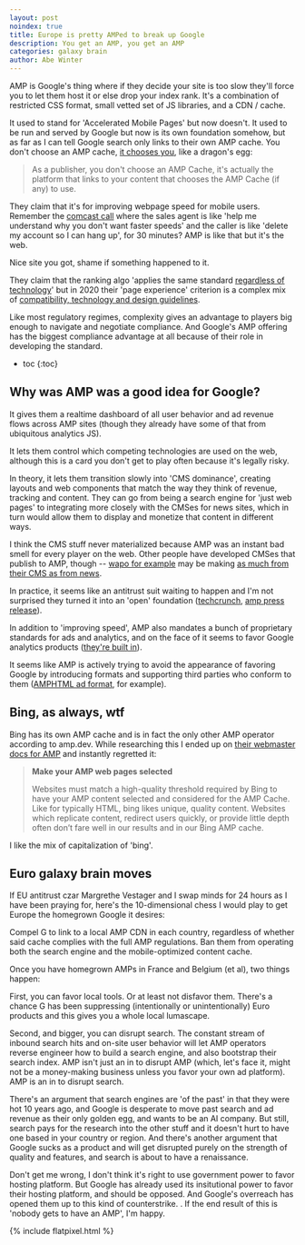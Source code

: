 ```yaml
---
layout: post
noindex: true
title: Europe is pretty AMPed to break up Google
description: You get an AMP, you get an AMP
categories: galaxy brain
author: Abe Winter
---
```


AMP is Google's thing where if they decide your site is too slow they'll force you to let them host it or else drop your index rank.
It's a combination of restricted CSS format, small vetted set of JS libraries, and a CDN / cache.

It used to stand for 'Accelerated Mobile Pages' but now doesn't.
It used to be run and served by Google but now is its own foundation somehow, but as far as I can tell Google search only links to their own AMP cache.
You don't choose an AMP cache, [it chooses you](https://amp.dev/documentation/guides-and-tutorials/learn/amp-caches-and-cors/how_amp_pages_are_cached/#how-do-i-choose-an-amp-cache?), like a dragon's egg:

> As a publisher, you don't choose an AMP Cache, it's actually the platform that links to your content that chooses the AMP Cache (if any) to use.

They claim that it's for improving webpage speed for mobile users.
Remember the [comcast call](https://soundcloud.com/ryan-block-10/comcastic-service/)
where the sales agent is like 'help me understand why you don't want faster speeds'
and the caller is like 'delete my account so I can hang up',
for 30 minutes?
AMP is like that but it's the web.

Nice site you got, shame if something happened to it.

They claim that the ranking algo 'applies the same standard [regardless of technology](https://webmasters.googleblog.com/2018/01/using-page-speed-in-mobile-search.html)'
but in 2020 their 'page experience' criterion is a complex mix of [compatibility, technology and design guidelines](https://webmasters.googleblog.com/2020/05/evaluating-page-experience.html).

Like most regulatory regimes, complexity gives an advantage to players big enough to navigate and negotiate compliance.
And Google's AMP offering has the biggest compliance advantage at all because of their role in developing the standard.

* toc
{:toc}

## Why was AMP was a good idea for Google?

It gives them a realtime dashboard of all user behavior and ad revenue flows across AMP sites
(though they already have some of that from ubiquitous analytics JS).

It lets them control which competing technologies are used on the web, although this is a card you don't get to play often because it's legally risky.

In theory, it lets them transition slowly into 'CMS dominance', creating layouts and web components that match the way they think of revenue, tracking and content.
They can go from being a search engine for 'just web pages' to integrating more closely with the CMSes for news sites,
which in turn would allow them to display and monetize that content in different ways.

I think the CMS stuff never materialized because AMP was an instant bad smell for every player on the web.
Other people have developed CMSes that publish to AMP, though -- [wapo for example](https://www.niemanlab.org/2018/02/heres-how-arcs-cautious-quest-to-become-the-go-to-publishing-system-for-news-organizations-is-going/) may be making [as much from their CMS as from news](https://www.bloomberg.com/news/articles/2019-09-25/bezos-s-washington-post-licenses-its-publishing-technology-to-bp).

In practice, it seems like an antitrust suit waiting to happen and I'm not surprised they turned it into an 'open' foundation ([techcrunch](https://techcrunch.com/2018/09/18/answering-its-critics-google-loosens-reins-on-amp-project/), [amp press release](https://blog.amp.dev/2018/09/18/governance/)).

In addition to 'improving speed', AMP also mandates a bunch of proprietary standards for ads and analytics,
and on the face of it seems to favor Google analytics products ([they're built in](https://developers.google.com/analytics/devguides/collection/amp-analytics/)).

It seems like AMP is actively trying to avoid the appearance of favoring Google by introducing formats and supporting third parties who conform to them ([AMPHTML ad format](https://support.google.com/google-ads/answer/9441426?hl=en), for example).

## Bing, as always, wtf

Bing has its own AMP cache and is in fact the only other AMP operator according to amp.dev.
While researching this I ended up on [their webmaster docs for AMP](https://www.bing.com/webmaster/help/bing-amp-cache-bc1c884c) and instantly regretted it:

> **Make your AMP web pages selected**
>
> Websites must match a high-quality threshold required by Bing to have your AMP content selected and considered for the AMP Cache. Like for typically HTML, bing likes unique, quality content. Websites which replicate content, redirect users quickly, or provide little depth often don’t fare well in our results and in our Bing AMP cache.

I like the mix of capitalization of 'bing'.

## Euro galaxy brain moves

If EU antitrust czar Margrethe Vestager and I swap minds for 24 hours as I have been praying for,
here's the 10-dimensional chess I would play to get Europe the homegrown Google it desires:

Compel G to link to a local AMP CDN in each country, regardless of whether said cache complies with the full AMP regulations.
Ban them from operating both the search engine and the mobile-optimized content cache.

Once you have homegrown AMPs in France and Belgium (et al), two things happen:

First, you can favor local tools.
Or at least not disfavor them.
There's a chance G has been suppressing (intentionally or unintentionally) Euro products and this gives you a whole local lumascape.

Second, and bigger, you can disrupt search.
The constant stream of inbound search hits and on-site user behavior will let AMP operators reverse engineer how to build a search engine, and also bootstrap their search index.
AMP isn't just an in to disrupt AMP (which, let's face it, might not be a money-making business unless you favor your own ad platform).
AMP is an in to disrupt search.

There's an argument that search engines are 'of the past' in that they were hot 10 years ago, and Google is desperate to move past search and ad revenue as their only golden egg, and wants to be an AI company.
But still, search pays for the research into the other stuff and it doesn't hurt to have one based in your country or region.
And there's another argument that Google sucks as a product and will get disrupted purely on the strength of quality and features, and search is about to have a renaissance.

Don't get me wrong, I don't think it's right to use government power to favor hosting platform.
But Google has already used its insitutional power to favor their hosting platform, and should be opposed.
And Google's overreach has opened them up to this kind of counterstrike.
.
If the end result of this is 'nobody gets to have an AMP', I'm happy.

{% include flatpixel.html %}
